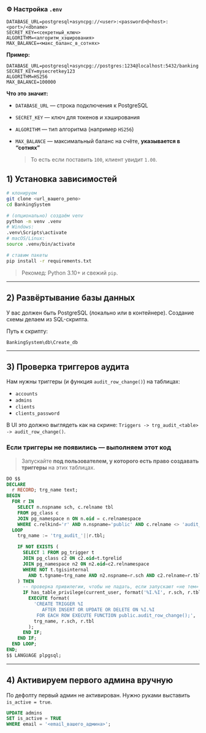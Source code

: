 ### ⚙️ Настройка `.env`

```env
DATABASE_URL=postgresql+asyncpg://<user>:<password>@<host>:<port>/<dbname>
SECRET_KEY=<секретный_ключ>
ALGORITHM=<алгоритм_хэширования>
MAX_BALANCE=<макс_баланс_в_сотнях>
```

**Пример:**

```env
DATABASE_URL=postgresql+asyncpg://postgres:1234@localhost:5432/banking
SECRET_KEY=mysecretkey123
ALGORITHM=HS256
MAX_BALANCE=100000
```

**Что это значит:**

* `DATABASE_URL` — строка подключения к PostgreSQL
* `SECRET_KEY` — ключ для токенов и хэширования
* `ALGORITHM` — тип алгоритма (например `HS256`)
* `MAX_BALANCE` — максимальный баланс на счёте, **указывается в “сотнях”**

  > То есть если поставить `100`, клиент увидит `1.00`.

## 1) Установка зависимостей

```bash
# клонируем
git clone <url_вашего_репо>
cd BankingSystem

# (опционально) создаём venv
python -m venv .venv
# Windows:
.venv\Scripts\activate
# macOS/Linux:
source .venv/bin/activate

# ставим пакеты
pip install -r requirements.txt
```

> Рекомед: Python 3.10+ и свежий `pip`.

---

## 2) Развёртывание базы данных

У вас должен быть PostgreSQL (локально или в контейнере). Создание схемы делаем из SQL-скрипта.

Путь к скрипту:

```
BankingSystem\db\Create_db
```

---

## 3) Проверка триггеров аудита

Нам нужны триггеры (и функция `audit_row_change()`) на таблицах:

* `accounts`
* `admins`
* `clients`
* `clients_password`

В UI это должно выглядеть как на скрине:
`Triggers -> trg_audit_<table> -> audit_row_change()`.

### Если триггеры **не появились** — выполняем этот код

> Запускайте **под пользователем, у которого есть право создавать триггеры** на этих таблицах.

```sql
DO $$
DECLARE
  r RECORD; trg_name text;
BEGIN
  FOR r IN
    SELECT n.nspname sch, c.relname tbl
    FROM pg_class c
    JOIN pg_namespace n ON n.oid = c.relnamespace
    WHERE c.relkind='r' AND n.nspname='public' AND c.relname <> 'audit_log'
  LOOP
    trg_name := 'trg_audit_'||r.tbl;

    IF NOT EXISTS (
      SELECT 1 FROM pg_trigger t
      JOIN pg_class c2 ON c2.oid=t.tgrelid
      JOIN pg_namespace n2 ON n2.oid=c2.relnamespace
      WHERE NOT t.tgisinternal
        AND t.tgname=trg_name AND n2.nspname=r.sch AND c2.relname=r.tbl
    ) THEN
      -- проверка привилегии, чтобы не падать, если запускают «не тем» юзером
      IF has_table_privilege(current_user, format('%I.%I', r.sch, r.tbl), 'TRIGGER') THEN
        EXECUTE format(
          'CREATE TRIGGER %I
             AFTER INSERT OR UPDATE OR DELETE ON %I.%I
           FOR EACH ROW EXECUTE FUNCTION public.audit_row_change();',
          trg_name, r.sch, r.tbl
        );
      END IF;
    END IF;
  END LOOP;
END;
$$ LANGUAGE plpgsql;
```

---

## 4) Активируем первого админа вручную

По дефолту первый админ не активирован. Нужно руками выставить `is_active = true`.

```sql
UPDATE admins
SET is_active = TRUE
WHERE email = '<email_вашего_админа>';
```
